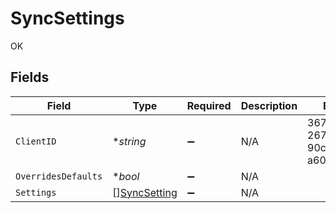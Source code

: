 # SyncSettings

OK


## Fields

| Field                                               | Type                                                | Required                                            | Description                                         | Example                                             |
| --------------------------------------------------- | --------------------------------------------------- | --------------------------------------------------- | --------------------------------------------------- | --------------------------------------------------- |
| `ClientID`                                          | **string*                                           | :heavy_minus_sign:                                  | N/A                                                 | 367f7975-267b-439b-90c6-a6040ee680f3                |
| `OverridesDefaults`                                 | **bool*                                             | :heavy_minus_sign:                                  | N/A                                                 |                                                     |
| `Settings`                                          | [][SyncSetting](../../models/shared/syncsetting.md) | :heavy_minus_sign:                                  | N/A                                                 |                                                     |
